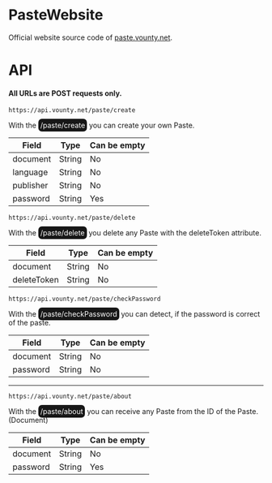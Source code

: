 # PasteWebsite
Official website source code of [paste.vounty.net](https://paste.vounty.net).

# API
#### All URLs are POST requests only.
```
https://api.vounty.net/paste/create
```
With the <mark style="background-color: #171717; color: #fff; border-radius: 7px; padding: 4px;">/paste/create</mark> you can create your own Paste.

| Field         | Type     | Can be empty |
|--------------|-----------|------------|
| document | String      | No        |
| language | String      | No        |
| publisher | String      | No        |
| password | String      | Yes        |
```
https://api.vounty.net/paste/delete
```
With the <mark style="background-color: #171717; color: #fff; border-radius: 7px; padding: 4px;">/paste/delete</mark> you delete any Paste with the deleteToken attribute.

| Field         | Type     | Can be empty |
|--------------|-----------|------------|
| document | String      | No        |
| deleteToken | String      | No        |
```
https://api.vounty.net/paste/checkPassword
```
With the <mark style="background-color: #171717; color: #fff; border-radius: 7px; padding: 4px;">/paste/checkPassword</mark> you can detect, if the password is correct of the paste.

| Field         | Type     | Can be empty |
|--------------|-----------|------------|
| document | String      | No        |
| password | String      | No        |
---
```
https://api.vounty.net/paste/about
```
With the <mark style="background-color: #171717; color: #fff; border-radius: 7px; padding: 4px;">/paste/about</mark> you can receive any Paste from the ID of the Paste. (Document)

| Field         | Type     | Can be empty |
|--------------|-----------|------------|
| document | String      | No        |
| password | String      | Yes        |
